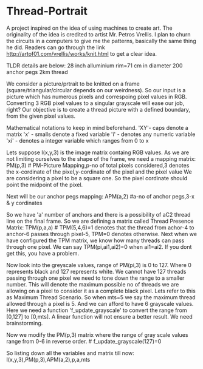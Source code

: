 # Thread-Portrait
A project inspired on the idea of using machines to create art. The originality of the idea is credited to artist Mr. Petros Vrellis. I plan to churn the circuits in a computers to give me the patterns, basically the same thing he did.
Readers can go through the link http://artof01.com/vrellis/works/knit.html to get a clear idea.


TLDR details are below:
28 inch alluminium rim=71 cm in diameter
200 anchor pegs
2km thread

We consider a picture/prtrait to be knitted on a frame (square/triangular/circular depends on our weirdness). So our input is a picture which has numerous pixels and correspoing pixel values in RGB. Converting 3 RGB pixel values to a singular grayscale will ease our job, right? Our objective is to create a thread picture with a defined boundary, from the given pixel values.

Mathematical notations to keep in mind beforehand. 
'XY'- caps denote a matrix
'x' - smalls denote a fixed variable
'i' - denotes any numeric variable
'xi' - denotes a integer variable which ranges from 0 to x

Lets suppose I(x,y,3) is the image matrix containg RGB values.
As we are not limiting ourselves to the shape of the frame, we need a mapping matrix: PM(p,3)  # PM-Picture Mapping,p-no of total pixels considered,3 denotes the x-cordinate of the pixel,y-cordinate of the pixel and the pixel value
We are considering a pixel to be a square one. So the pixel cordinate should point the midpoint of the pixel.

Next will be our anchor pegs mapping: APM(a,2) #a-no of anchor pegs,3-x & y cordinates

So we have 'a' number of anchors and there is a possibility of aC2 thread line on the final frame. So we are defining a matrix called Thread Presence Matrix: TPM(p,a,a) # TPM(5,4,6)=1 denotes that the thread from achor-4 to anchor-6 passes through pixel-5, TPM=0 denotes otherwise. Next when we have configured the TPM matrix, we know how many threads can pass through one pixel. We can say TPM(pi,ai1,ai2)=0 when ai1=ai2. If you dont get this, you have a problem.

Now look into the greyscale values, range of PM(pi,3) is 0 to 127. Where 0 represents black and 127 represents white. We cannot have 127 threads passing through one pixel we need to tone down the range to a smaller number. This will denote the maximum possible no of threads we are allowing on a pixel to consider it as a complete black pixel. Lets refer to this as Maximum Thread Scenario. So when mts=5 we say the maximum thread allowed through a pixel is 5. And we can afford to have 6 grayscale values. Here we need a function 'f_update_grayscale' to convert the range from [0,127] to [0,mts]. A linear function will not ensure a better result. We need brainstorming.

Now we modify the PM(p,3) matrix where the range of gray scale values range from 0-6 in reverse order. # f_update_grayscale(127)=0

So listing down all the variables and matrix till now:
I(x,y,3),PM(p,3),APM(a,2),p,a,mts






